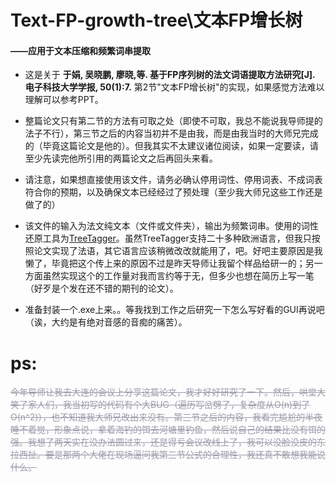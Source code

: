 # Text-FP-growth-tree\文本FP增长树   
#### ——应用于文本压缩和频繁词串提取   

<font >

 - 这是关于
   **于娟, 吴晓鹏, 廖晓,等. 基于FP序列树的法文词语提取方法研究[J]. 电子科技大学学报, 50(1):7.** 
   第2节"文本FP增长树"的实现，如果感觉方法难以理解可以参考PPT。

</font>

<font  >

 - 整篇论文只有第二节的方法有可取之处（即使不可取，我总不能说我导师提的法子不行），第三节之后的内容当初并不是由我，而是由我当时的大师兄完成的（毕竟这篇论文是他的）。但我其实不太建议诸位阅读，如果一定要读，请至少先读完他所引用的两篇论文之后再回头来看。
<font  >

 - 请注意，如果想直接使用该文件，请务必确认停用词性、停用词表、不成词表符合你的预期，以及确保文本已经经过了预处理（至少我大师兄这些工作还是做了的）
<font  >

 - 该文件的输入为法文纯文本（文件或文件夹），输出为频繁词串。使用的词性还原工具为[TreeTagger](https://www.cis.lmu.de/~schmid/tools/TreeTagger/)。虽然TreeTagger支持二十多种欧洲语言，但我只按照论文实现了法语，其它语言应该稍微改改就能用了，吧。好吧主要原因是我懒了，毕竟把这个传上来的原因不过是昨天导师让我留个样品给研一的；另一方面虽然实现这个的工作量对我而言约等于无，但多少也想在简历上写一笔（好歹是个发在还不错的期刊的论文）。
<font  >

 - 准备封装一个.exe上来。。等我找到工作之后研究一下怎么写好看的GUI再说吧（诶，大约是有绝对音感的音痴的痛苦）。

# ps:
<font color=#999AAA >~~今年导师让我去大连的会议上分享这篇论文，我才好好研究了一下。然后，哄堂大笑了家人们，我当初写的代码有个大BUG（遍历写岔劈了，复杂度从O(n)到了O(n^2)），也不知道我大师兄改出来没有。第三节之后的内容，我看完尴尬的半夜睡不着觉，形象点说，拿着海钓的饵去河塘里钓鱼，然后说自己的结果比没有饵的强。我想了两天实在没办法圆过来，还是得亏会议改线上了，我可以没脸没皮的东拉西扯。要是那两个大佬在现场逼问我第三节公式的合理性，我还真不敢想我能说什么。~~ 
